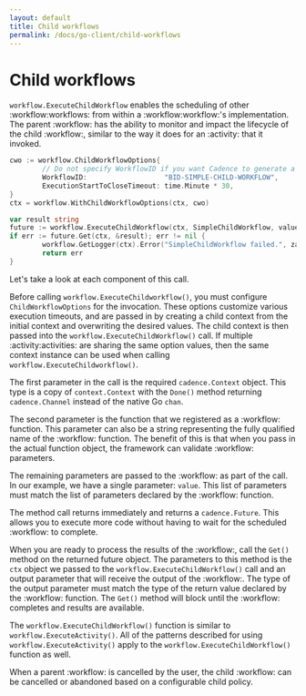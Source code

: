 ```yaml
---
layout: default
title: Child workflows
permalink: /docs/go-client/child-workflows
---
```


# Child workflows

`workflow.ExecuteChildWorkflow` enables the scheduling of other :workflow:workflows: from within a :workflow:workflow:'s
implementation. The parent :workflow: has the ability to monitor and impact the lifecycle of the child
:workflow:, similar to the way it does for an :activity: that it invoked.

```go
cwo := workflow.ChildWorkflowOptions{
        // Do not specify WorkflowID if you want Cadence to generate a unique ID for the child execution.
        WorkflowID:                   "BID-SIMPLE-CHILD-WORKFLOW",
        ExecutionStartToCloseTimeout: time.Minute * 30,
}
ctx = workflow.WithChildWorkflowOptions(ctx, cwo)

var result string
future := workflow.ExecuteChildWorkflow(ctx, SimpleChildWorkflow, value)
if err := future.Get(ctx, &result); err != nil {
        workflow.GetLogger(ctx).Error("SimpleChildWorkflow failed.", zap.Error(err))
        return err
}
```
Let's take a look at each component of this call.

Before calling `workflow.ExecuteChildworkflow()`, you must configure `ChildWorkflowOptions` for the
invocation. These options customize various execution timeouts, and are passed in by creating a child
context from the initial context and overwriting the desired values. The child context is then passed
into the `workflow.ExecuteChildWorkflow()` call. If multiple :activity:activities: are sharing the same option
values, then the same context instance can be used when calling `workflow.ExecuteChildworkflow()`.

The first parameter in the call is the required `cadence.Context` object. This type is a copy of
`context.Context` with the `Done()` method returning `cadence.Channel` instead of the native Go `chan`.

The second parameter is the function that we registered as a :workflow: function. This parameter can
also be a string representing the fully qualified name of the :workflow: function. The benefit of this
is that when you pass in the actual function object, the framework can validate :workflow: parameters.

The remaining parameters are passed to the :workflow: as part of the call. In our example, we have a
single parameter: `value`. This list of parameters must match the list of parameters declared by
the :workflow: function.

The method call returns immediately and returns a `cadence.Future`. This allows you to execute more
code without having to wait for the scheduled :workflow: to complete.

When you are ready to process the results of the :workflow:, call the `Get()` method on the returned future
object. The parameters to this method is the `ctx` object we passed to the
`workflow.ExecuteChildWorkflow()` call and an output parameter that will receive the output of the
:workflow:. The type of the output parameter must match the type of the return value declared by the
:workflow: function. The `Get()` method will block until the :workflow: completes and results are
available.

The `workflow.ExecuteChildWorkflow()` function is similar to `workflow.ExecuteActivity()`. All of the
patterns described for using `workflow.ExecuteActivity()` apply to the `workflow.ExecuteChildWorkflow()`
function as well.

When a parent :workflow: is cancelled by the user, the child :workflow: can be cancelled or abandoned
based on a configurable child policy.
